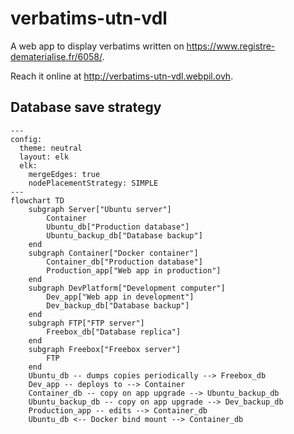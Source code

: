# verbatims-utn-vdl

A web app to display verbatims written on https://www.registre-dematerialise.fr/6058/.

Reach it online at http://verbatims-utn-vdl.webpil.ovh.

## Database save strategy

```mermaid
---
config:
  theme: neutral
  layout: elk
  elk:
    mergeEdges: true
    nodePlacementStrategy: SIMPLE
---
flowchart TD
    subgraph Server["Ubuntu server"]
        Container
        Ubuntu_db["Production database"]
        Ubuntu_backup_db["Database backup"]
    end
    subgraph Container["Docker container"]
        Container_db["Production database"]
        Production_app["Web app in production"]
    end
    subgraph DevPlatform["Development computer"]
        Dev_app["Web app in development"]
        Dev_backup_db["Database backup"]
    end
    subgraph FTP["FTP server"]
        Freebox_db["Database replica"]
    end
    subgraph Freebox["Freebox server"]
        FTP
    end
    Ubuntu_db -- dumps copies periodically --> Freebox_db
    Dev_app -- deploys to --> Container
    Container_db -- copy on app upgrade --> Ubuntu_backup_db
    Ubuntu_backup_db -- copy on app upgrade --> Dev_backup_db
    Production_app -- edits --> Container_db
    Ubuntu_db <-- Docker bind mount --> Container_db
```